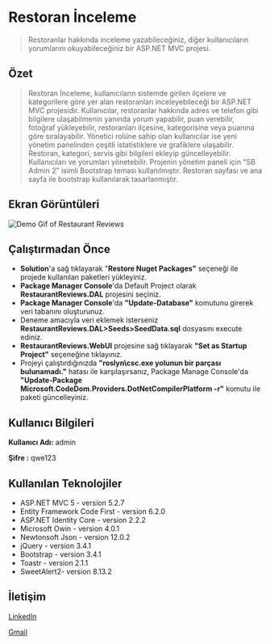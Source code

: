 # Restoran İnceleme
> Restoranlar hakkında inceleme yazabileceğiniz, diğer kullanıcıların yorumlarını okuyabileceğiniz bir ASP.NET MVC projesi.

## Özet
> Restoran İnceleme, kullanıcıların sistemde girilen ilçelere ve kategorilere göre yer alan restoranları inceleyebileceği bir ASP.NET MVC projesidir. Kullanıcılar, restoranlar hakkında adres ve telefon gibi bilgilere ulaşabilmenin yanında yorum yapabilir, puan verebilir, fotoğraf yükleyebilir, restoranları ilçesine, kategorisine veya puanına göre sıralayabilir. Yönetici rolüne sahip olan kullanıcılar ise yeni yönetim panelinden çeşitli istatistiklere ve grafiklere ulaşabilir. Restoran, kategori, servis gibi bilgileri ekleyip güncelleyebilir. Kullanıcıları ve yorumları yönetebilir. Projenin yönetim paneli için "SB Admin 2" isimli Bootstrap teması kullanılmıştır. Restoran sayfası ve ana sayfa ile bootstrap kullanılarak tasarlanmıştır.

## Ekran Görüntüleri
![Demo Gif of Restaurant Reviews](https://github.com/cgencdogan/RestaurantReviewsMVC/blob/master/RestaurantReviews.WebUI/Content/Images/ReadMe/restaurantreviews.gif)

## Çalıştırmadan Önce
- **Solution**'a sağ tıklayarak "**Restore Nuget Packages"** seçeneği ile projede kullanılan paketleri yükleyiniz.
- **Package Manager Console**'da Default Project olarak **RestaurantReviews.DAL** projesini seçiniz.
- **Package Manager Console**'da **"Update-Database"** komutunu girerek veri tabanını oluşturunuz.
- Deneme amacıyla veri eklemek isterseniz **RestaurantReviews.DAL>Seeds>SeedData.sql** dosyasını execute ediniz.
- **RestaurantReviews.WebUI** projesine sağ tıklayarak **"Set as Startup Project"** seçeneğine tıklayınız.
- Projeyi çalıştırdığınızda **"roslyn\csc.exe yolunun bir parçası bulunamadı."** hatası ile karşılaşırsanız, Package Manage Console'da **"Update-Package Microsoft.CodeDom.Providers.DotNetCompilerPlatform -r"** komutu ile paketi güncelleyiniz.

## Kullanıcı Bilgileri
**Kullanıcı Adı:** admin

**Şifre :** qwe123

## Kullanılan Teknolojiler
- ASP.NET MVC 5 - version 5.2.7
- Entity Framework Code First - version 6.2.0
- ASP.NET Identity Core - version 2.2.2
- Microsoft Owin - version 4.0.1
- Newtonsoft Json - version 12.0.2
- jQuery - version 3.4.1
- Bootstrap - version 3.4.1
- Toastr - version 2.1.1
- SweetAlert2- version 8.13.2

## İletişim
[LinkedIn](https://www.linkedin.com/in/caner-gencdogan/)

[Gmail](mailto:gencdogancaner@gmail.com)
